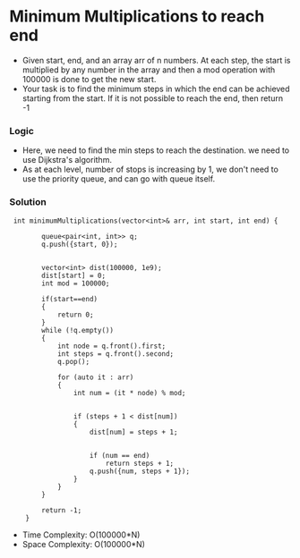 # Minimum Multiplications to reach end
- Given start, end, and an array arr of n numbers. At each step, the start is multiplied by any number in the array and then a mod operation with 100000 is done to get the new start.
- Your task is to find the minimum steps in which the end can be achieved starting from the start. If it is not possible to reach the end, then return -1

### Logic
- Here, we need to find the min steps to reach the destination. we need to use Dijkstra's algorithm. 
- As at each level, number of stops is increasing by 1, we don't need to use the priority queue, and can go with queue itself.


### Solution
```
 int minimumMultiplications(vector<int>& arr, int start, int end) {
        
        queue<pair<int, int>> q;
        q.push({start, 0});

        
        vector<int> dist(100000, 1e9);
        dist[start] = 0;
        int mod = 100000;

        if(start==end)
        {
            return 0;
        }
        while (!q.empty())
        {
            int node = q.front().first;
            int steps = q.front().second;
            q.pop();

            for (auto it : arr)
            {
                int num = (it * node) % mod;

                
                if (steps + 1 < dist[num])
                {
                    dist[num] = steps + 1;

                    
                    if (num == end)
                        return steps + 1;
                    q.push({num, steps + 1});
                }
            }
        }
       
        return -1;
    }
```
- Time Complexity: O(100000*N)
- Space Complexity: O(100000*N)
